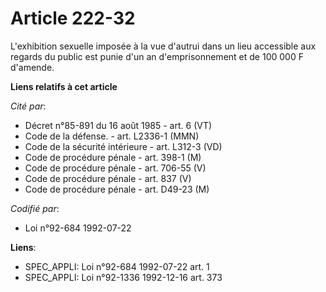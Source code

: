 # Article 222-32

L'exhibition sexuelle imposée à la vue d'autrui dans un lieu accessible aux regards du public est punie d'un an
d'emprisonnement et de 100 000 F d'amende.

**Liens relatifs à cet article**

_Cité par_:

  - Décret n°85-891 du 16 août 1985 - art. 6 (VT)
  - Code de la défense. - art. L2336-1 (MMN)
  - Code de la sécurité intérieure - art. L312-3 (VD)
  - Code de procédure pénale - art. 398-1 (M)
  - Code de procédure pénale - art. 706-55 (V)
  - Code de procédure pénale - art. 837 (V)
  - Code de procédure pénale - art. D49-23 (M)

_Codifié par_:

  - Loi n°92-684 1992-07-22

**Liens**:

  - SPEC_APPLI: Loi n°92-684 1992-07-22 art. 1
  - SPEC_APPLI: Loi n°92-1336 1992-12-16 art. 373
